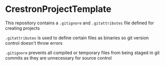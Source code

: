 # CrestronProjectTemplate

This repository contains a `.gitignore` and `.gitattributes` file defined for creating projects

`.gitattributes` is used to define certain files as binaries so git version control doesn't throw errors

`.gitignore` prevents all compiled or temporary files from being staged in git commits as they are unnecessary for source control